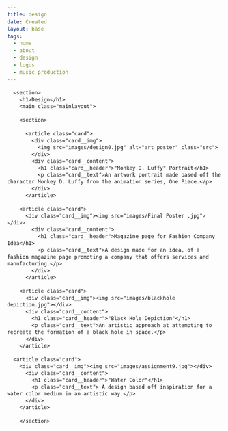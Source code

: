 ```yaml
---
title: design
date: Created
layout: base
tags:
  - home
  - about
  - design
  - logos
  - music production
---
```

        
      
      <section>
        <h1>Design</h1>
        <main class="mainlayout">
        
        <section>
          
          <article class="card">
            <div class="card__img">
              <img src="images/design0.jpg" alt="art poster" class="src">
            </div>
            <div class="card__content">
              <h1 class="card__header">"Monkey D. Luffy" Portrait</h1>
              <p class="card__text">An artwork portrait made based off the character Monkey D. Luffy from the animation series, One Piece.</p>
            </div>
          </article>

        <article class="card">
          <div class="card__img"><img src="images/Final Poster .jpg"></div>
            <div class="card__content">
              <h1 class="card__header">Magazine page for Fashion Company Idea</h1>
              <p class="card__text">A design made for an idea, of a fashion magazine page promoting a company that offers services and manufacturing.</p>
            </div>
          </article>
    
        <article class="card">
          <div class="card__img"><img src="images/blackhole depiction.jpg"></div>
          <div class="card__content">
            <h1 class="card__header">"Black Hole Depiction"</h1>
            <p class="card__text">An artistic approach at attempting to recreate the formation of a black hole in space.</p>
          </div>
        </article>
      
      <article class="card">
        <div class="card__img"><img src="images/assignment9.jpg"></div>
          <div class="card__content">
            <h1 class="card__header">"Water Color"</h1>
            <p class="card__text"> A design based off inspiration for a water color medium in an artistic way.</p>
          </div>
        </article>
      
        </section>
    